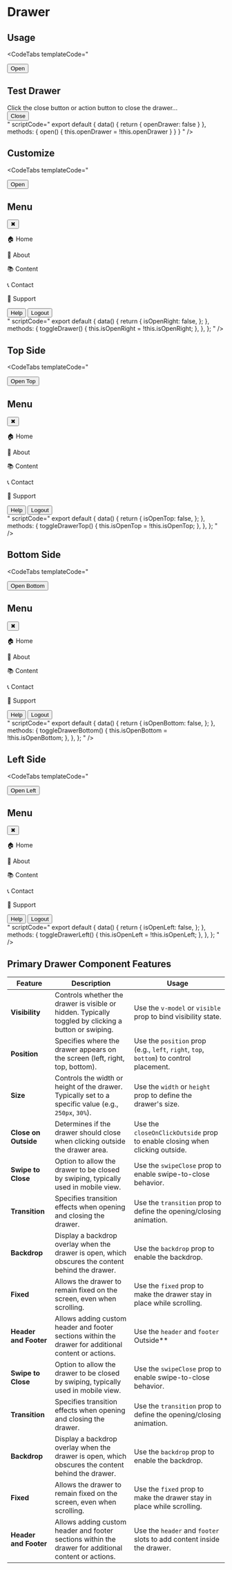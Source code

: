 # Drawer

## Usage

<CodeTabs
  templateCode="
<div class='p-6 rounded-lg shadow-inner flex w-full justify-center'>
  <Button @click='open' class='btn-primary'>Open</Button>
  <Drawer v-model:isOpen='openDrawer' class='bg-gray-200 shadow-xl'>
    <div class='w-full justify-center items-center mt-20 p-2'>
      <h2>Test Drawer</h2>
      Click the close button or action button to close the drawer...
    </div>
    <Button @click='open' buttonClass='m-36'>
      Close
    </Button>
  </Drawer>
</div>
"
  scriptCode="
export default {
data() {
    return {
      openDrawer: false
    }
  },
methods: {
open() {
this.openDrawer = !this.openDrawer
}
}
}
"
/>

## Customize

<CodeTabs
  templateCode="
  <div class=' p-6 rounded-lg shadow-inner flex w-full justify-center'>
  <Button @click='toggleDrawer' class='btn-primary'>Open</Button>
    <Drawer v-model:isOpen='isOpenRight'>
      <div class='flex flex-col h-full bg-gray-100'>
        <div class='flex justify-between items-center px-4 py-3 border-b border-gray-300'>
          <h2 class=' font-semibold text-gray-700'>Menu</h2>
          <button @click='toggleDrawer' class='text-gray-500 hover:text-gray-700 text-xl bg-transparent'>
            ✖
          </button>
        </div>
       <div class='flex flex-col flex-grow px-4 py-3 space-y-4'>
  <p href='#' class='cursor-pointer flex items-center text-gray-700 text-lg px-3 py-2 rounded-lg hover:bg-blue-100 hover:text-blue-600 transition'>
    <span>🏠</span> Home
  </p>
  <p href='#' class='cursor-pointer flex items-center text-gray-700 text-lg px-3 py-2 rounded-lg hover:bg-blue-100 hover:text-blue-600 transition'>
    <span>📄</span> About
  </p>
  <p href='#' class='cursor-pointer flex items-center text-gray-700 text-lg px-3 py-2 rounded-lg hover:bg-blue-100 hover:text-blue-600 transition'>
    <span>📚</span> Content
  </p>
  <p href='#' class='cursor-pointer flex items-center text-gray-700 text-lg px-3 py-2 rounded-lg hover:bg-blue-100 hover:text-blue-600 transition'>
    <span>📞</span> Contact
  </p>
  <p href='#' class='cursor-pointer flex items-center text-gray-700 text-lg px-3 py-2 rounded-lg hover:bg-blue-100 hover:text-blue-600 transition'>
    <span>💸</span> Support
  </p>
</div>
        <div class='flex justify-between items-center px-4 py-3 border-t border-gray-300 bg-gray-200'>
          <Button class='btn-secondary'>Help</Button>
          <Button class='btn-secondary'>Logout</Button>
        </div>
      </div>
    </Drawer>
</div>
"
  scriptCode="
export default {
  data() {
    return {
      isOpenRight: false,
    };
  },
  methods: {
    toggleDrawer() {
      this.isOpenRight = !this.isOpenRight;
    },
  },
};
"
/>



## Top Side

<CodeTabs
  templateCode="
 <div class='p-6 rounded-lg shadow-inner flex w-full justify-center'>
      <Button @click='toggleDrawerTop' class='btn-primary'>Open Top </Button>
      <Drawer v-model:isOpen='isOpenTop' side='top'>
        <div class='flex flex-col h-full bg-gray-100'>
          <div class='flex justify-between items-center px-4 py-3 border-b border-gray-300'>
            <h2 class='font-semibold text-gray-700'>Menu</h2>
            <button @click='toggleDrawerTop' class='text-gray-500 hover:text-gray-700 text-xl bg-transparent'>✖</button>
          </div>
          <div class='flex flex-row flex-grow px-4 py-3 space-y-4'>
            <p href='#' class='cursor-pointer flex items-center text-gray-700 text-lg px-3 py-2 rounded-lg hover:bg-blue-100 hover:text-blue-600 transition'>
              <span>🏠</span> Home
            </p>
            <p href='#' class='cursor-pointer flex items-center text-gray-700 text-lg px-3 py-2 rounded-lg hover:bg-blue-100 hover:text-blue-600 transition'>
              <span>📄</span> About
            </p>
            <p href='#' class='cursor-pointer flex items-center text-gray-700 text-lg px-3 py-2 rounded-lg hover:bg-blue-100 hover:text-blue-600 transition'>
              <span>📚</span> Content
            </p>
            <p href='#' class='cursor-pointer flex items-center text-gray-700 text-lg px-3 py-2 rounded-lg hover:bg-blue-100 hover:text-blue-600 transition'>
              <span>📞</span> Contact
            </p>
            <p href='#' class='cursor-pointer flex items-center text-gray-700 text-lg px-3 py-2 rounded-lg hover:bg-blue-100 hover:text-blue-600 transition'>
              <span>💸</span> Support
            </p>
          </div>
          <div class='flex justify-between items-center px-4 py-3 border-t border-gray-300 bg-gray-200'>
            <Button class='btn-secondary'>Help</Button>
            <Button class='btn-secondary'>Logout</Button>
          </div>
        </div>
      </Drawer>
    </div>
"
  scriptCode="
export default {
  data() {
    return {
      isOpenTop: false,
    };
  },
  methods: {
    toggleDrawerTop() {
      this.isOpenTop = !this.isOpenTop;
    },
  },
};
"
/>

## Bottom Side

<CodeTabs
  templateCode="
  <div class='p-6 rounded-lg shadow-inner flex w-full justify-center'>
      <Button @click='toggleDrawerBottom' class='btn-primary'>Open Bottom </Button>
      <Drawer v-model:isOpen='isOpenBottom' side='bottom'>
        <div class='flex flex-col h-full bg-gray-100'>
          <div class='flex justify-between items-center px-4 py-3 border-b border-gray-300'>
            <h2 class='font-semibold text-gray-700'>Menu</h2>
            <button @click='toggleDrawerBottom' class='text-gray-500 hover:text-gray-700 text-xl bg-transparent'>✖</button>
          </div>
          <div class='flex flex-row flex-grow px-4 py-3 space-y-4'>
            <p href='#' class='cursor-pointer flex items-center text-gray-700 text-lg px-3 py-2 rounded-lg hover:bg-blue-100 hover:text-blue-600 transition'>
              <span>🏠</span> Home
            </p>
            <p href='#' class='cursor-pointer flex items-center text-gray-700 text-lg px-3 py-2 rounded-lg hover:bg-blue-100 hover:text-blue-600 transition'>
              <span>📄</span> About
            </p>
            <p href='#' class='cursor-pointer flex items-center text-gray-700 text-lg px-3 py-2 rounded-lg hover:bg-blue-100 hover:text-blue-600 transition'>
              <span>📚</span> Content
            </p>
            <p href='#' class='cursor-pointer flex items-center text-gray-700 text-lg px-3 py-2 rounded-lg hover:bg-blue-100 hover:text-blue-600 transition'>
              <span>📞</span> Contact
            </p>
            <p href='#' class='cursor-pointer flex items-center text-gray-700 text-lg px-3 py-2 rounded-lg hover:bg-blue-100 hover:text-blue-600 transition'>
              <span>💸</span> Support
            </p>
          </div>
          <div class='flex justify-between items-center px-4 py-3 border-t border-gray-300 bg-gray-200'>
            <Button class='btn-secondary'>Help</Button>
            <Button class='btn-secondary'>Logout</Button>
          </div>
        </div>
      </Drawer>
    </div>
"
  scriptCode="
export default {
  data() {
    return {
      isOpenBottom: false,
    };
  },
  methods: {
    toggleDrawerBottom() {
      this.isOpenBottom = !this.isOpenBottom;
    },
  },
};
"
/>

## Left Side

<CodeTabs
  templateCode="
 <div class='p-6 rounded-lg shadow-inner flex w-full justify-center'>
      <Button @click='toggleDrawerLeft' class='btn-primary'>Open Left </Button>
      <Drawer v-model:isOpen='isOpenLeft' side='left'>
        <div class='flex flex-col h-full bg-gray-100'>
          <div class='flex justify-between items-center px-4 py-3 border-b border-gray-300'>
            <h2 class='font-semibold text-gray-700'>Menu</h2>
            <button @click='toggleDrawerLeft' class='text-gray-500 hover:text-gray-700 text-xl bg-transparent'>✖</button>
          </div>
          <div class='flex flex-col flex-grow px-4 py-3 space-y-4'>
            <p href='#' class='cursor-pointer flex items-center text-gray-700 text-lg px-3 py-2 rounded-lg hover:bg-blue-100 hover:text-blue-600 transition'>
              <span>🏠</span> Home
            </p>
            <p href='#' class='cursor-pointer flex items-center text-gray-700 text-lg px-3 py-2 rounded-lg hover:bg-blue-100 hover:text-blue-600 transition'>
              <span>📄</span> About
            </p>
            <p href='#' class='cursor-pointer flex items-center text-gray-700 text-lg px-3 py-2 rounded-lg hover:bg-blue-100 hover:text-blue-600 transition'>
              <span>📚</span> Content
            </p>
            <p href='#' class='cursor-pointer flex items-center text-gray-700 text-lg px-3 py-2 rounded-lg hover:bg-blue-100 hover:text-blue-600 transition'>
              <span>📞</span> Contact
            </p>
            <p href='#' class='cursor-pointer flex items-center text-gray-700 text-lg px-3 py-2 rounded-lg hover:bg-blue-100 hover:text-blue-600 transition'>
              <span>💸</span> Support
            </p>
          </div>
          <div class='flex justify-between items-center px-4 py-3 border-t border-gray-300 bg-gray-200'>
            <Button class='btn-secondary'>Help</Button>
            <Button class='btn-secondary'>Logout</Button>
          </div>
        </div>
      </Drawer>
    </div>
"
  scriptCode="
export default {
  data() {
    return {
      isOpenLeft: false,
    };
  },
  methods: {
    toggleDrawerLeft() {
      this.isOpenLeft = !this.isOpenLeft;
    },
  },
};
"
/>



## Primary Drawer Component Features

| **Feature**          | **Description**                                                                                                         | **Usage**                                                                                                 |
|----------------------|-------------------------------------------------------------------------------------------------------------------------|-----------------------------------------------------------------------------------------------------------|
| **Visibility**        | Controls whether the drawer is visible or hidden. Typically toggled by clicking a button or swiping.                    | Use the `v-model` or `visible` prop to bind visibility state.                                               |
| **Position**          | Specifies where the drawer appears on the screen (left, right, top, bottom).                                           | Use the `position` prop (e.g., `left`, `right`, `top`, `bottom`) to control placement.                    |
| **Size**              | Controls the width or height of the drawer. Typically set to a specific value (e.g., `250px`, `30%`).                   | Use the `width` or `height` prop to define the drawer's size.                                              |
| **Close on Outside**  | Determines if the drawer should close when clicking outside the drawer area.                                            | Use the `closeOnClickOutside` prop to enable closing when clicking outside.                                |
| **Swipe to Close**    | Option to allow the drawer to be closed by swiping, typically used in mobile view.                                       | Use the `swipeClose` prop to enable swipe-to-close behavior.                                                |
| **Transition**        | Specifies transition effects when opening and closing the drawer.                                                      | Use the `transition` prop to define the opening/closing animation.                                         |
| **Backdrop**          | Display a backdrop overlay when the drawer is open, which obscures the content behind the drawer.                        | Use the `backdrop` prop to enable the backdrop.                                                            |
| **Fixed**             | Allows the drawer to remain fixed on the screen, even when scrolling.                                                     | Use the `fixed` prop to make the drawer stay in place while scrolling.                                     |
| **Header and Footer** | Allows adding custom header and footer sections within the drawer for additional content or actions.                    | Use the `header` and `footer` Outside**  | Determines if the drawer should close when clicking outside the drawer area.                                            | Use the `closeOnClickOutside` prop to enable closing when clicking outside.                                |
| **Swipe to Close**    | Option to allow the drawer to be closed by swiping, typically used in mobile view.                                       | Use the `swipeClose` prop to enable swipe-to-close behavior.                                                |
| **Transition**        | Specifies transition effects when opening and closing the drawer.                                                      | Use the `transition` prop to define the opening/closing animation.                                         |
| **Backdrop**          | Display a backdrop overlay when the drawer is open, which obscures the content behind the drawer.                        | Use the `backdrop` prop to enable the backdrop.                                                            |
| **Fixed**             | Allows the drawer to remain fixed on the screen, even when scrolling.                                                     | Use the `fixed` prop to make the drawer stay in place while scrolling.                                     |
| **Header and Footer** | Allows adding custom header and footer sections within the drawer for additional content or actions.                    | Use the `header` and `footer` slots to add content inside the drawer.                                       |

